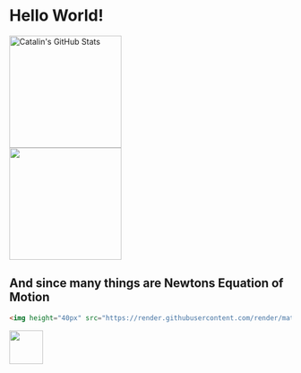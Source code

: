 # Hello World!

<img height = "200px" src="https://github-readme-stats.vercel.app/api?username=TaufeqRazakh&show_icons=true&theme=vue-dark&hide=contribs&incluse_all_commits=true&count_private=true" alt="Catalin's GitHub Stats" />
<br/>
<img height = "200px" src="https://github-readme-stats.vercel.app/api/top-langs/?username=TaufeqRazakh&layout=compact&theme=vue-dark&hide=tcl,roff" />
<br/>

## And since many things are Newtons Equation of Motion
```HTML
<img height="40px" src="https://render.githubusercontent.com/render/math?math={m_{i}}\frac{d^2r_{i}}{dt^2}=-\frac{\partial{V(r^{N})}}{\partial{r_{i}}}\quad\text{(}i=1...\text{N)}">
```
<img height="60px" src="https://render.githubusercontent.com/render/math?math={m_{i}}\frac{d^2r_{i}}{dt^2}=-\frac{\partial{V(r^{N})}}{\partial{r_{i}}}\quad\text{(}i=1...\text{N)}">


